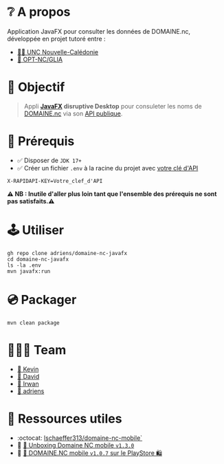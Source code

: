 # ❔ A propos

Application JavaFX pour consulter les données de DOMAINE.nc, développée en projet tutoré entre :

- [🧑‍🎓 UNC Nouvelle-Calédonie](https://unc.nc/)
- [🏢 OPT-NC/GLIA](https://bit.ly/3RuNs1o)

# 🎯 Objectif

> Appli **[JavaFX](https://openjfx.io/) disruptive Desktop** pour consuleter les noms de [DOMAINE.nc](https://www.domaine.nc/) via son [API publique](https://rapidapi.com/opt-nc-opt-nc-default/api/domaine-nc/details).

# 🛑 Prérequis

- ✅ Disposer de `JDK 17+`
- ✅ Créer un fichier `.env` à la racine du projet avec [votre clé d'API](https://docs.rapidapi.com/docs/keys)


```properties
X-RAPIDAPI-KEY=Votre_clef_d'API

```
**⚠️ NB : Inutile d'aller plus loin tant que l'ensemble des prérequis ne sont pas satisfaits.⚠️**


# 🕹️ Utiliser

```shell
gh repo clone adriens/domaine-nc-javafx
cd domaine-nc-javafx
ls -la .env
mvn javafx:run
```

# 💿 Packager

```shell
mvn clean package
```

# 🧑‍🤝‍🧑 Team

- [👦 Kevin](https://dev.to/kpetit)
- [👦 David](https://dev.to/davnox900)
- [👦 Irwan](https://dev.to/isoernc)
- [👨 adriens](https://dev.to/adriens)

# 🔖 Ressources utiles

- :octocat: [lschaeffer313/domaine-nc-mobile`](https://github.com/lschaeffer313/domaine-nc-mobile)
- 📝 [📢 Unboxing Domaine NC mobile `v1.3.0`](https://dev.to/optnc/unboxing-domaine-nc-mobile-v130-59pi)
- 📝 [📢 DOMAINE.NC mobile `v1.0.7` sur le PlayStore 🛍️ ](https://dev.to/adriens/domainenc-mobile-v107-sur-le-playstore-5741)
